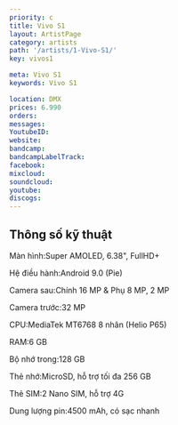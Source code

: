 ```yaml
---
priority: c
title: Vivo S1
layout: ArtistPage
category: artists
path: '/artists/1-Vivo-S1/'
key: vivos1

meta: Vivo S1
keywords: Vivo S1

location: DMX
prices: 6.990
orders: 
messages: 
YoutubeID: 
website: 
bandcamp: 
bandcampLabelTrack: 
facebook: 
mixcloud: 
soundcloud: 
youtube: 
discogs: 
---
```

## Thông số kỹ thuật

Màn hình:Super AMOLED, 6.38", FullHD+

Hệ điều hành:Android 9.0 (Pie)

Camera sau:Chính 16 MP & Phụ 8 MP, 2 MP

Camera trước:32 MP

CPU:MediaTek MT6768 8 nhân (Helio P65)

RAM:6 GB

Bộ nhớ trong:128 GB

Thẻ nhớ:MicroSD, hỗ trợ tối đa 256 GB

Thẻ SIM:2 Nano SIM, hỗ trợ 4G

Dung lượng pin:4500 mAh, có sạc nhanh
